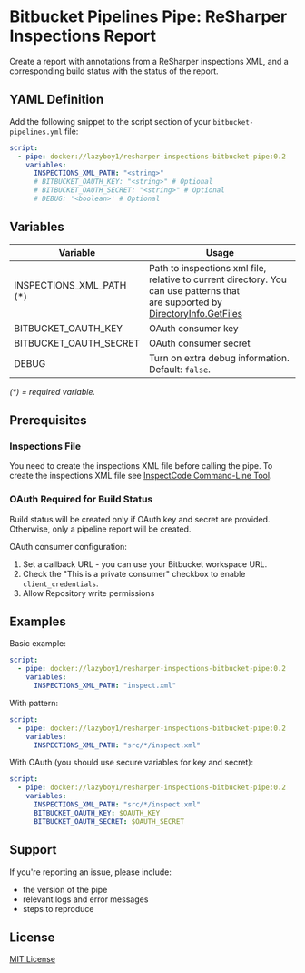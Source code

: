 ﻿# Bitbucket Pipelines Pipe: ReSharper Inspections Report

Create a report with annotations from a ReSharper inspections XML, and a
corresponding build status with the status of the report.

## YAML Definition

Add the following snippet to the script section of your `bitbucket-pipelines.yml` file:

```yaml
script:
  - pipe: docker://lazyboy1/resharper-inspections-bitbucket-pipe:0.2
    variables:
      INSPECTIONS_XML_PATH: "<string>"
      # BITBUCKET_OAUTH_KEY: "<string>" # Optional
      # BITBUCKET_OAUTH_SECRET: "<string>" # Optional
      # DEBUG: '<boolean>' # Optional
```

## Variables

| Variable                  | Usage |
| ------------------------- | ----- |
| INSPECTIONS_XML_PATH (\*) | Path to inspections xml file, relative to current directory. You can use patterns that <br/> are supported by [DirectoryInfo.GetFiles](https://docs.microsoft.com/en-us/dotnet/api/system.io.directoryinfo.getfiles) |
| BITBUCKET_OAUTH_KEY       | OAuth consumer key |
| BITBUCKET_OAUTH_SECRET    | OAuth consumer secret |
| DEBUG                     | Turn on extra debug information. Default: `false`. |

_(\*) = required variable._

## Prerequisites

### Inspections File

You need to create the inspections XML file before calling the pipe.
To create the inspections XML file see
[InspectCode Command-Line Tool](https://www.jetbrains.com/help/resharper/InspectCode.html).

### OAuth Required for Build Status

Build status will be created only if OAuth key and secret are provided. Otherwise, only
a pipeline report will be created.

OAuth consumer configuration:

1. Set a callback URL - you can use your Bitbucket workspace URL.
1. Check the "This is a private consumer" checkbox to enable `client_credentials`.
2. Allow Repository write permissions

## Examples

Basic example:

```yaml
script:
  - pipe: docker://lazyboy1/resharper-inspections-bitbucket-pipe:0.2
    variables:
      INSPECTIONS_XML_PATH: "inspect.xml"
```

With pattern:

```yaml
script:
  - pipe: docker://lazyboy1/resharper-inspections-bitbucket-pipe:0.2
    variables:
      INSPECTIONS_XML_PATH: "src/*/inspect.xml"
```

With OAuth (you should use secure variables for key and secret):

```yaml
script:
  - pipe: docker://lazyboy1/resharper-inspections-bitbucket-pipe:0.2
    variables:
      INSPECTIONS_XML_PATH: "src/*/inspect.xml"
      BITBUCKET_OAUTH_KEY: $OAUTH_KEY
      BITBUCKET_OAUTH_SECRET: $OAUTH_SECRET
```

## Support

If you're reporting an issue, please include:

-   the version of the pipe
-   relevant logs and error messages
-   steps to reproduce

## License

[MIT License](LICENSE)

